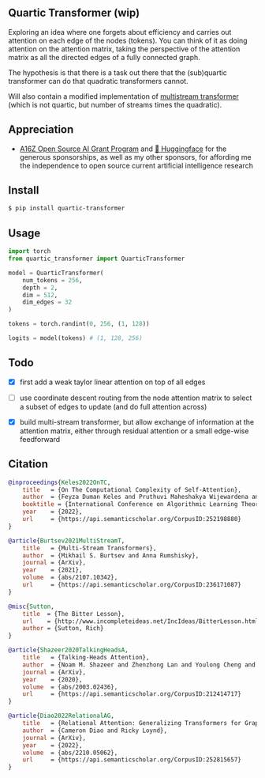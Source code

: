 ## Quartic Transformer (wip)

Exploring an idea where one forgets about efficiency and carries out attention on each edge of the nodes (tokens). You can think of it as doing attention on the attention matrix, taking the perspective of the attention matrix as all the directed edges of a fully connected graph.

The hypothesis is that there is a task out there that the (sub)quartic transformer can do that quadratic transformers cannot.

Will also contain a modified implementation of <a href="https://arxiv.org/abs/2107.10342">multistream transformer</a> (which is not quartic, but number of streams times the quadratic).

## Appreciation

- <a href="https://a16z.com/supporting-the-open-source-ai-community/">A16Z Open Source AI Grant Program</a> and <a href="https://huggingface.co/">🤗 Huggingface</a> for the generous sponsorships, as well as my other sponsors, for affording me the independence to open source current artificial intelligence research

## Install

```bash
$ pip install quartic-transformer
```

## Usage

```python
import torch
from quartic_transformer import QuarticTransformer

model = QuarticTransformer(
    num_tokens = 256,
    depth = 2,
    dim = 512,
    dim_edges = 32
)

tokens = torch.randint(0, 256, (1, 128))

logits = model(tokens) # (1, 128, 256)
```

## Todo

- [x] first add a weak taylor linear attention on top of all edges

- [ ] use coordinate descent routing from the node attention matrix to select a subset of edges to update (and do full attention across)

- [x] build multi-stream transformer, but allow exchange of information at the attention matrix, either through residual attention or a small edge-wise feedforward

## Citation

```bibtex
@inproceedings{Keles2022OnTC,
    title   = {On The Computational Complexity of Self-Attention},
    author  = {Feyza Duman Keles and Pruthuvi Maheshakya Wijewardena and Chinmay Hegde},
    booktitle = {International Conference on Algorithmic Learning Theory},
    year    = {2022},
    url     = {https://api.semanticscholar.org/CorpusID:252198880}
}
```

```bibtex
@article{Burtsev2021MultiStreamT,
    title   = {Multi-Stream Transformers},
    author  = {Mikhail S. Burtsev and Anna Rumshisky},
    journal = {ArXiv},
    year    = {2021},
    volume  = {abs/2107.10342},
    url     = {https://api.semanticscholar.org/CorpusID:236171087}
}
```

```bibtex
@misc{Sutton,
    title  = {The Bitter Lesson},
    url    = {http://www.incompleteideas.net/IncIdeas/BitterLesson.html},
    author = {Sutton, Rich}
}
```

```bibtex
@article{Shazeer2020TalkingHeadsA,
    title   = {Talking-Heads Attention},
    author  = {Noam M. Shazeer and Zhenzhong Lan and Youlong Cheng and Nan Ding and Le Hou},
    journal = {ArXiv},
    year    = {2020},
    volume  = {abs/2003.02436},
    url     = {https://api.semanticscholar.org/CorpusID:212414717}
}
```

```bibtex
@article{Diao2022RelationalAG,
    title   = {Relational Attention: Generalizing Transformers for Graph-Structured Tasks},
    author  = {Cameron Diao and Ricky Loynd},
    journal = {ArXiv},
    year    = {2022},
    volume  = {abs/2210.05062},
    url     = {https://api.semanticscholar.org/CorpusID:252815657}
}
```

